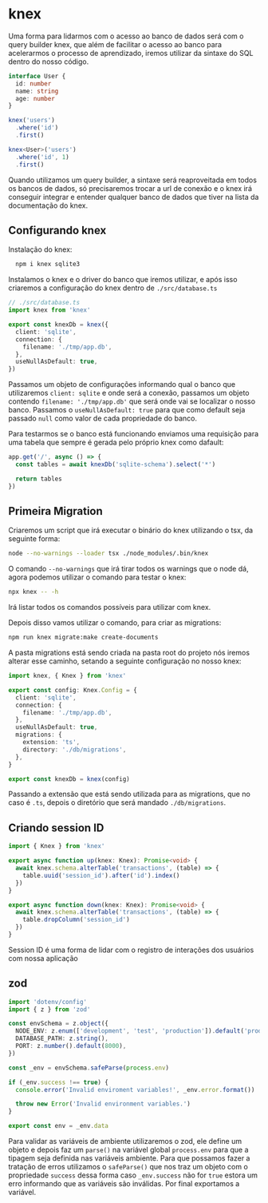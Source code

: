 # knex

Uma forma para lidarmos com o acesso ao banco de dados será com o query builder knex, que além de facilitar o acesso ao banco para acelerarmos o processo de aprendizado, iremos utilizar da sintaxe do SQL dentro do nosso código.

```ts
interface User {
  id: number
  name: string
  age: number
}

knex('users')
  .where('id')
  .first()

knex<User>('users')
  .where('id', 1)
  .first()
```

Quando utilizamos um query builder, a sintaxe será reaproveitada em todos os bancos de dados, só precisaremos trocar a url de conexão e o knex irá conseguir integrar e entender qualquer banco de dados que tiver na lista da documentação do knex.

## Configurando knex

Instalação do knex: 

```bash
  npm i knex sqlite3
```

Instalamos o knex e o driver do banco que iremos utilizar, e após isso criaremos a configuração do knex dentro de `./src/database.ts`

```ts
// ./src/database.ts
import knex from 'knex'

export const knexDb = knex({
  client: 'sqlite',
  connection: {
    filename: './tmp/app.db',
  },
  useNullAsDefault: true,
})
```

Passamos um objeto de configurações informando qual o banco que utilizaremos `client: sqlite` e onde será a conexão, passamos um objeto contendo `filename: './tmp/app.db'` que será onde vai se localizar o nosso banco. Passamos o `useNullAsDefault: true` para que como default seja passado `null` como valor de cada propriedade do banco. 

Para testarmos se o banco está funcionando enviamos uma requisição para uma tabela que sempre é gerada pelo próprio knex como dafault:

```ts
app.get('/', async () => {
  const tables = await knexDb('sqlite-schema').select('*')

  return tables
})
```

## Primeira Migration

Criaremos um script que irá executar o binário do knex utilizando o tsx, da seguinte forma:

```bash
node --no-warnings --loader tsx ./node_modules/.bin/knex
```

O comando `--no-warnings` que irá tirar todos os warnings que o node dá, agora podemos utilizar o comando para testar o knex:

```bash
npx knex -- -h
```

Irá listar todos os comandos possíveis para utilizar com knex.

Depois disso vamos utilizar o comando, para criar as migrations: 

```bash
npm run knex migrate:make create-documents
```

A pasta migrations está sendo criada na pasta root do projeto nós iremos alterar esse caminho, setando a seguinte configuração no nosso knex:

```ts
import knex, { Knex } from 'knex'

export const config: Knex.Config = {
  client: 'sqlite',
  connection: {
    filename: './tmp/app.db',
  },
  useNullAsDefault: true,
  migrations: {
    extension: 'ts',
    directory: './db/migrations',
  },
}

export const knexDb = knex(config)
```

Passando a extensão que está sendo utilizada para as migrations, que no caso é `.ts`, depois o diretório que será mandado `./db/migrations`.

## Criando session ID

```ts
import { Knex } from 'knex'

export async function up(knex: Knex): Promise<void> {
  await knex.schema.alterTable('transactions', (table) => {
    table.uuid('session_id').after('id').index()
  })
}

export async function down(knex: Knex): Promise<void> {
  await knex.schema.alterTable('transactions', (table) => {
    table.dropColumn('session_id')
  })
}
```

Session ID é uma forma de lidar com o registro de interações dos usuários com nossa aplicação 

## zod

```ts
import 'dotenv/config'
import { z } from 'zod'

const envSchema = z.object({
  NODE_ENV: z.enum(['development', 'test', 'production']).default('production'),
  DATABASE_PATH: z.string(),
  PORT: z.number().default(8000),
})

const _env = envSchema.safeParse(process.env)

if (_env.success !== true) {
  console.error('Invalid enviroment variables!', _env.error.format())

  throw new Error('Invalid environment variables.')
}

export const env = _env.data
``` 

Para validar as variáveis de ambiente utilizaremos o zod, ele define um objeto e depois faz um `parse()` na variável global `process.env` para que a tipagem seja definida nas variáveis ambiente.
Para que possamos fazer a tratação de erros utilizamos o `safeParse()` que nos traz um objeto com o propriedade `success` dessa forma caso `_env.success` não for `true` estora um erro informando que as variáveis são inválidas.
Por final exportamos a variável.